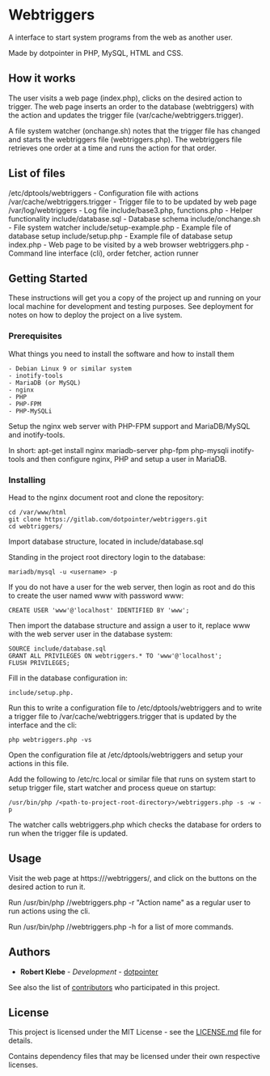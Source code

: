 # Webtriggers

A interface to start system programs from the web as another user.

Made by dotpointer in PHP, MySQL, HTML and CSS.

## How it works

The user visits a web page (index.php), clicks on the desired action
to trigger. The web page inserts an order to the database (webtriggers)
with the action and updates the trigger file (var/cache/webtriggers.trigger).

A file system watcher (onchange.sh) notes that the trigger file has changed
and starts the webtriggers file (webtriggers.php). The webtriggers file retrieves one order
at a time and runs the action for that order.

## List of files

/etc/dptools/webtriggers - Configuration file with actions
/var/cache/webtriggers.trigger - Trigger file to to be updated by web page
/var/log/webtriggers - Log file
include/base3.php, functions.php - Helper functionality
include/database.sql - Database schema
include/onchange.sh - File system watcher
include/setup-example.php - Example file of database setup
include/setup.php - Example file of database setup
index.php - Web page to be visited by a web browser
webtriggers.php - Command line interface (cli), order fetcher, action runner

## Getting Started

These instructions will get you a copy of the project up and running on your
local machine for development and testing purposes. See deployment for notes on
how to deploy the project on a live system.

### Prerequisites

What things you need to install the software and how to install them

```
- Debian Linux 9 or similar system
- inotify-tools
- MariaDB (or MySQL)
- nginx
- PHP
- PHP-FPM
- PHP-MySQLi
```

Setup the nginx web server with PHP-FPM support and MariaDB/MySQL and inotify-tools.

In short: apt-get install nginx mariadb-server php-fpm php-mysqli inotify-tools
and then configure nginx, PHP and setup a user in MariaDB.

### Installing

Head to the nginx document root and clone the repository:

```
cd /var/www/html
git clone https://gitlab.com/dotpointer/webtriggers.git
cd webtriggers/
```

Import database structure, located in include/database.sql

Standing in the project root directory login to the database:

```
mariadb/mysql -u <username> -p

```

If you do not have a user for the web server, then login as root and do this to
create the user named www with password www:

```
CREATE USER 'www'@'localhost' IDENTIFIED BY 'www';
```

Then import the database structure and assign a user to it, replace
www with the web server user in the database system:
```
SOURCE include/database.sql
GRANT ALL PRIVILEGES ON webtriggers.* TO 'www'@'localhost';
FLUSH PRIVILEGES;
```

Fill in the database configuration in:

```
include/setup.php.
```

Run this to write a configuration file to /etc/dptools/webtriggers and
to write a trigger file to /var/cache/webtriggers.trigger that is updated
by the interface and the cli:

```
php webtriggers.php -vs
```

Open the configuration file at /etc/dptools/webtriggers and setup your actions
in this file.

Add the following to /etc/rc.local or similar file that runs on system start to
setup trigger file, start watcher and process queue on startup:

```
/usr/bin/php /<path-to-project-root-directory>/webtriggers.php -s -w -p
```

The watcher calls webtriggers.php which checks the database for orders to run when
the trigger file is updated.

## Usage

Visit the web page at https://<server>/webtriggers/, and click on the buttons
on the desired action to run it.

Run /usr/bin/php /<path-to-project-root-directory>/webtriggers.php -r "Action name" as
a regular user to run actions using the cli.

Run /usr/bin/php /<path-to-project-root-directory>/webtriggers.php -h for a list of
more commands.

## Authors

* **Robert Klebe** - *Development* - [dotpointer](https://gitlab.com/dotpointer)

See also the list of
[contributors](https://gitlab.com/dotpointer/webtriggers/contributors)
who participated in this project.

## License

This project is licensed under the MIT License - see the [LICENSE.md](LICENSE.md)
file for details.

Contains dependency files that may be licensed under their own respective
licenses.
